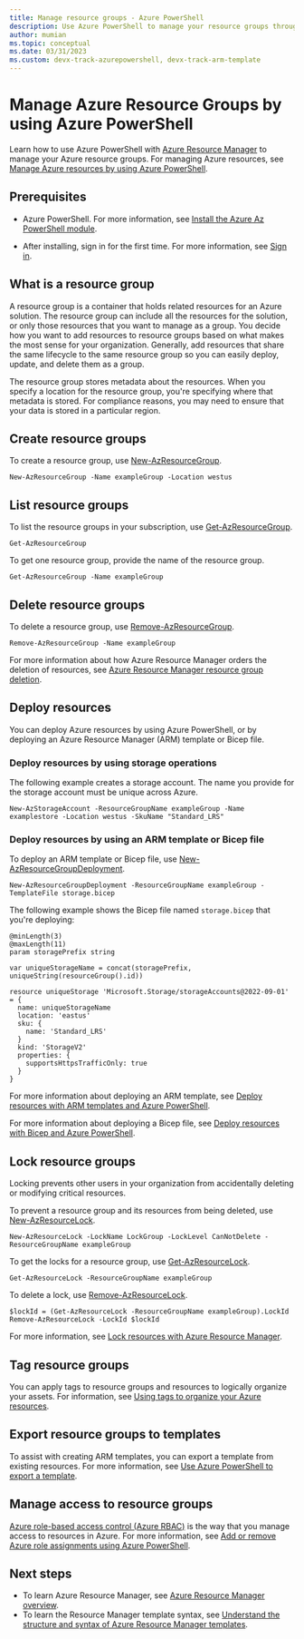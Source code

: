```yaml
---
title: Manage resource groups - Azure PowerShell
description: Use Azure PowerShell to manage your resource groups through Azure Resource Manager. Shows how to create, list, and delete resource groups.
author: mumian
ms.topic: conceptual
ms.date: 03/31/2023
ms.custom: devx-track-azurepowershell, devx-track-arm-template
---
```

# Manage Azure Resource Groups by using Azure PowerShell

Learn how to use Azure PowerShell with [Azure Resource Manager](overview.md) to manage your Azure resource groups. For managing Azure resources, see [Manage Azure resources by using Azure PowerShell](manage-resources-powershell.md).

## Prerequisites

* Azure PowerShell. For more information, see [Install the Azure Az PowerShell module](/powershell/azure/install-azure-powershell).

* After installing, sign in for the first time. For more information, see [Sign in](/powershell/azure/install-az-ps#sign-in).

## What is a resource group

A resource group is a container that holds related resources for an Azure solution. The resource group can include all the resources for the solution, or only those resources that you want to manage as a group. You decide how you want to add resources to resource groups based on what makes the most sense for your organization. Generally, add resources that share the same lifecycle to the same resource group so you can easily deploy, update, and delete them as a group.

The resource group stores metadata about the resources. When you specify a location for the resource group, you're specifying where that metadata is stored. For compliance reasons, you may need to ensure that your data is stored in a particular region.

## Create resource groups

To create a resource group, use [New-AzResourceGroup](/powershell/module/az.resources/new-azresourcegroup).

```azurepowershell-interactive
New-AzResourceGroup -Name exampleGroup -Location westus
```

## List resource groups

To list the resource groups in your subscription, use [Get-AzResourceGroup](/powershell/module/az.resources/get-azresourcegroup).

```azurepowershell-interactive
Get-AzResourceGroup
```

To get one resource group, provide the name of the resource group.

```azurepowershell-interactive
Get-AzResourceGroup -Name exampleGroup
```

## Delete resource groups

To delete a resource group, use [Remove-AzResourceGroup](/powershell/module/az.resources/remove-azresourcegroup).

```azurepowershell-interactive
Remove-AzResourceGroup -Name exampleGroup
```

For more information about how Azure Resource Manager orders the deletion of resources, see [Azure Resource Manager resource group deletion](delete-resource-group.md).

## Deploy resources

You can deploy Azure resources by using Azure PowerShell, or by deploying an Azure Resource Manager (ARM) template or Bicep file.

### Deploy resources by using storage operations

The following example creates a storage account. The name you provide for the storage account must be unique across Azure.

```azurepowershell-interactive
New-AzStorageAccount -ResourceGroupName exampleGroup -Name examplestore -Location westus -SkuName "Standard_LRS"
```

### Deploy resources by using an ARM template or Bicep file

To deploy an ARM template or Bicep file, use [New-AzResourceGroupDeployment](/powershell/module/az.resources/new-azresourcegroupdeployment).

```azurepowershell-interactive
New-AzResourceGroupDeployment -ResourceGroupName exampleGroup -TemplateFile storage.bicep
```

The following example shows the Bicep file named `storage.bicep` that you're deploying:

```bicep
@minLength(3)
@maxLength(11)
param storagePrefix string

var uniqueStorageName = concat(storagePrefix, uniqueString(resourceGroup().id))

resource uniqueStorage 'Microsoft.Storage/storageAccounts@2022-09-01' = {
  name: uniqueStorageName
  location: 'eastus'
  sku: {
    name: 'Standard_LRS'
  }
  kind: 'StorageV2'
  properties: {
    supportsHttpsTrafficOnly: true
  }
}
```

For more information about deploying an ARM template, see [Deploy resources with ARM templates and Azure PowerShell](../templates/deploy-powershell.md).

For more information about deploying a Bicep file, see [Deploy resources with Bicep and Azure PowerShell](../bicep/deploy-powershell.md).

## Lock resource groups

Locking prevents other users in your organization from accidentally deleting or modifying critical resources. 

To prevent a resource group and its resources from being deleted, use [New-AzResourceLock](/powershell/module/az.resources/new-azresourcelock).

```azurepowershell-interactive
New-AzResourceLock -LockName LockGroup -LockLevel CanNotDelete -ResourceGroupName exampleGroup
```

To get the locks for a resource group, use [Get-AzResourceLock](/powershell/module/az.resources/get-azresourcelock).

```azurepowershell-interactive
Get-AzResourceLock -ResourceGroupName exampleGroup
```

To delete a lock, use [Remove-AzResourceLock](/powershell/module/az.resources/remove-azresourcelock).

```azurepowershell-interactive
$lockId = (Get-AzResourceLock -ResourceGroupName exampleGroup).LockId
Remove-AzResourceLock -LockId $lockId
```

For more information, see [Lock resources with Azure Resource Manager](lock-resources.md).

## Tag resource groups

You can apply tags to resource groups and resources to logically organize your assets. For information, see [Using tags to organize your Azure resources](tag-resources-powershell.md).

## Export resource groups to templates

To assist with creating ARM templates, you can export a template from existing resources. For more information, see [Use Azure PowerShell to export a template](../templates/export-template-powershell.md). 

## Manage access to resource groups

[Azure role-based access control (Azure RBAC)](../../role-based-access-control/overview.md) is the way that you manage access to resources in Azure. For more information, see [Add or remove Azure role assignments using Azure PowerShell](../../role-based-access-control/role-assignments-powershell.md).

## Next steps

- To learn Azure Resource Manager, see [Azure Resource Manager overview](overview.md).
- To learn the Resource Manager template syntax, see [Understand the structure and syntax of Azure Resource Manager templates](../templates/syntax.md).
